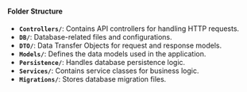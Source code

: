 ﻿#### Folder Structure

- **`Controllers/`**: Contains API controllers for handling HTTP requests.
- **`DB/`**: Database-related files and configurations.
- **`DTO/`**: Data Transfer Objects for request and response models.
- **`Models/`**: Defines the data models used in the application.
- **`Persistence/`**: Handles database persistence logic.
- **`Services/`**: Contains service classes for business logic.
- **`Migrations/`**: Stores database migration files.